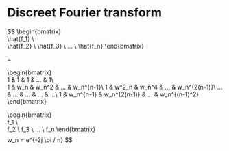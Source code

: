 # Discreet Fourier transform


$$
\begin{bmatrix}  
\hat{f_1} \\  
\hat{f_2} \\
\hat{f_3} \\
... \\
\hat{f_n}
\end{bmatrix}

=

\begin{bmatrix}  
1 & 1 & 1 & ... & 1\\  
1 & w_n & w_n^2 & ... & w_n^{n-1}\\
1 & w^2_n &  w_n^4 & ... & w_n^{2(n-1)}\\
... & ... & ... & ... & ...\\
1 & w_n^{n-1} & w_n^{2(n-1)} & ... & w_n^{(n-1)^2}
\end{bmatrix}

\begin{bmatrix}  
f_1 \\  
f_2 \\
f_3 \\
... \\
f_n
\end{bmatrix}
$$
$$
w_n = e^{-2j \pi / n}
$$